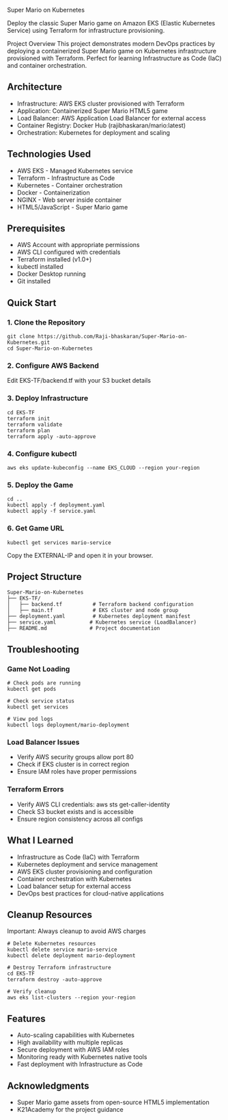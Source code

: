 Super Mario on Kubernetes

Deploy the classic Super Mario game on Amazon EKS (Elastic Kubernetes Service) using Terraform for infrastructure provisioning.

Project Overview
This project demonstrates modern DevOps practices by deploying a containerized Super Mario game on Kubernetes infrastructure provisioned with Terraform. Perfect for learning Infrastructure as Code (IaC) and container orchestration.

## Architecture

- Infrastructure: AWS EKS cluster provisioned with Terraform
- Application: Containerized Super Mario HTML5 game  
- Load Balancer: AWS Application Load Balancer for external access
- Container Registry: Docker Hub (rajibhaskaran/mario:latest)
- Orchestration: Kubernetes for deployment and scaling

## Technologies Used

- AWS EKS - Managed Kubernetes service
- Terraform - Infrastructure as Code
- Kubernetes - Container orchestration  
- Docker - Containerization
- NGINX - Web server inside container
- HTML5/JavaScript - Super Mario game

## Prerequisites

- AWS Account with appropriate permissions
- AWS CLI configured with credentials
- Terraform installed (v1.0+)
- kubectl installed
- Docker Desktop running
- Git installed

## Quick Start

### 1. Clone the Repository
```
git clone https://github.com/Raji-bhaskaran/Super-Mario-on-Kubernetes.git
cd Super-Mario-on-Kubernetes
```

### 2. Configure AWS Backend
Edit EKS-TF/backend.tf with your S3 bucket details

### 3. Deploy Infrastructure
```
cd EKS-TF
terraform init
terraform validate
terraform plan
terraform apply -auto-approve
```

### 4. Configure kubectl
```
aws eks update-kubeconfig --name EKS_CLOUD --region your-region
```

### 5. Deploy the Game
```
cd ..
kubectl apply -f deployment.yaml
kubectl apply -f service.yaml
```

### 6. Get Game URL
```
kubectl get services mario-service
```
Copy the EXTERNAL-IP and open it in your browser.

## Project Structure

```
Super-Mario-on-Kubernetes
├── EKS-TF/
│   ├── backend.tf          # Terraform backend configuration
│   ├── main.tf             # EKS cluster and node group
├── deployment.yaml         # Kubernetes deployment manifest
├── service.yaml           # Kubernetes service (LoadBalancer)
├── README.md              # Project documentation

```

## Troubleshooting

### Game Not Loading
```
# Check pods are running
kubectl get pods

# Check service status  
kubectl get services

# View pod logs
kubectl logs deployment/mario-deployment
```

### Load Balancer Issues
- Verify AWS security groups allow port 80
- Check if EKS cluster is in correct region
- Ensure IAM roles have proper permissions

### Terraform Errors
- Verify AWS CLI credentials: aws sts get-caller-identity
- Check S3 bucket exists and is accessible
- Ensure region consistency across all configs

## What I Learned

- Infrastructure as Code (IaC) with Terraform  
- Kubernetes deployment and service management  
- AWS EKS cluster provisioning and configuration  
- Container orchestration with Kubernetes  
- Load balancer setup for external access  
- DevOps best practices for cloud-native applications  

## Cleanup Resources

Important: Always cleanup to avoid AWS charges

```
# Delete Kubernetes resources
kubectl delete service mario-service
kubectl delete deployment mario-deployment

# Destroy Terraform infrastructure  
cd EKS-TF
terraform destroy -auto-approve

# Verify cleanup
aws eks list-clusters --region your-region
```

## Features

- Auto-scaling capabilities with Kubernetes
- High availability with multiple replicas
- Secure deployment with AWS IAM roles
- Monitoring ready with Kubernetes native tools
- Fast deployment with Infrastructure as Code

## Acknowledgments
- Super Mario game assets from open-source HTML5 implementation
- K21Academy for the project guidance
